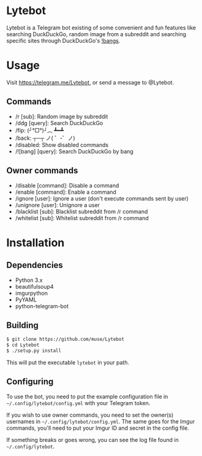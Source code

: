 # Lytebot
Lytebot is a Telegram bot existing of some convenient and fun features like searching
DuckDuckGo, random image from a subreddit and searching specific sites through
DuckDuckGo's [!bangs](https://duckduckgo.com/bang).

# Usage
Visit https://telegram.me/Lytebot, or send a message to @Lytebot.

## Commands
- /r [sub]: Random image by subreddit
- /ddg [query]: Search DuckDuckGo
- /fip: (╯°□°)╯︵ ┻━┻
- /back: ┬─┬ ノ( ゜-゜ノ)
- /disabled: Show disabled commands
- /![bang] [query]: Search DuckDuckGo by bang

## Owner commands
- /disable [command]: Disable a command
- /enable [command]: Enable a command
- /ignore [user]: Ignore a user (don't execute commands sent by user)
- /unignore [user]: Unignore a user
- /blacklist [sub]: Blacklist subreddit from /r command
- /whitelist [sub]: Whitelist subreddit from /r command

# Installation
## Dependencies
- Python 3.x
- beautifulsoup4
- imgurpython
- PyYAML
- python-telegram-bot

## Building
```bash
$ git clone https://github.com/muse/Lytebot
$ cd Lytebot
$ ./setup.py install
```

This will put the executable `lytebot` in your path.

## Configuring
To use the bot, you need to put the example configuration file in
`~/.config/lytebot/config.yml` with your Telegram token.

If you wish to use owner commands, you need to set the owner(s) usernames in
`~/.config/lytebot/config.yml`. The same goes for the Imgur commands, you'll
need to put your Imgur ID and secret in the config file.

If something breaks or goes wrong, you can see the log file found in
`~/.config/lytebot`.

